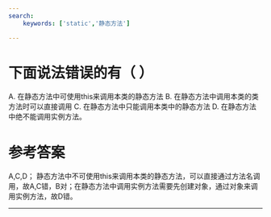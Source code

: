 ```yaml
---
search:
    keywords: ['static','静态方法']

---
```


# 下面说法错误的有（ ）

A. 在静态方法中可使用this来调用本类的静态方法
B. 在静态方法中调用本类的类方法时可以直接调用
C. 在静态方法中只能调用本类中的静态方法
D. 在静态方法中绝不能调用实例方法。


# 参考答案

A,C,D；
静态方法中不可使用this来调用本类的静态方法，可以直接通过方法名调用，故A,C错，B对；在静态方法中调用实例方法需要先创建对象，通过对象来调用实例方法，故D错。


---
